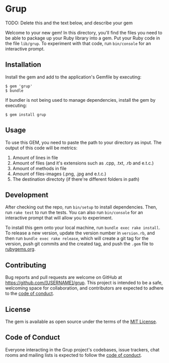 # Grup

TODO: Delete this and the text below, and describe your gem

Welcome to your new gem! In this directory, you'll find the files you need to be able to package up your Ruby library into a gem. Put your Ruby code in the file `lib/grup`. To experiment with that code, run `bin/console` for an interactive prompt.

## Installation

Install the gem and add to the application's Gemfile by executing:

    $ gem 'grup'
    $ bundle

If bundler is not being used to manage dependencies, install the gem by executing:

    $ gem install grup

## Usage

To use this GEM, you need to paste the path to your directory as input. The output of this code will be metrics:
1) Amount of lines in file
2) Amount of files (and it's extensions such as .cpp, .txt, .rb and e.t.c.)
3) Amount of methods in file
4) Amount of files-images (.png, .jpg and e.t.c.)
5) The destination directoty (if there're different folders in path)

## Development

After checking out the repo, run `bin/setup` to install dependencies. Then, run `rake test` to run the tests. You can also run `bin/console` for an interactive prompt that will allow you to experiment.

To install this gem onto your local machine, run `bundle exec rake install`. To release a new version, update the version number in `version.rb`, and then run `bundle exec rake release`, which will create a git tag for the version, push git commits and the created tag, and push the `.gem` file to [rubygems.org](https://rubygems.org).

## Contributing

Bug reports and pull requests are welcome on GitHub at https://github.com/[USERNAME]/grup. This project is intended to be a safe, welcoming space for collaboration, and contributors are expected to adhere to the [code of conduct](https://github.com/[USERNAME]/grup/blob/main/CODE_OF_CONDUCT.md).

## License

The gem is available as open source under the terms of the [MIT License](https://opensource.org/licenses/MIT).

## Code of Conduct

Everyone interacting in the Grup project's codebases, issue trackers, chat rooms and mailing lists is expected to follow the [code of conduct](https://github.com/[USERNAME]/grup/blob/main/CODE_OF_CONDUCT.md).
